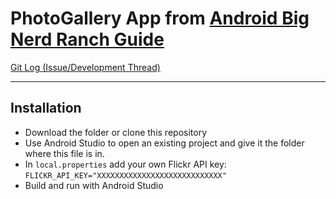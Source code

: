 # PhotoGallery App from [Android Big Nerd Ranch Guide](https://www.amazon.com/Android-Programming-Ranch-Guide-Guides/dp/0135245125)


[Git Log (Issue/Development Thread)](https://github.com/eucalypto/learn/issues/19)

---

## Installation

- Download the folder or clone this repository
- Use Android Studio to open an existing project and give it the folder where this file is in.
- In `local.properties` add your own Flickr API key: `FLICKR_API_KEY="XXXXXXXXXXXXXXXXXXXXXXXXXXXX"`
- Build and run with Android Studio

